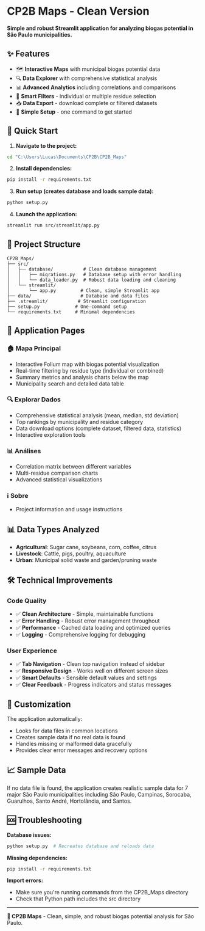 # CP2B Maps - Clean Version

**Simple and robust Streamlit application for analyzing biogas potential in São Paulo municipalities.**

## ✨ Features

- 🗺️ **Interactive Maps** with municipal biogas potential data
- 🔍 **Data Explorer** with comprehensive statistical analysis
- 📊 **Advanced Analytics** including correlations and comparisons
- 🎯 **Smart Filters** - individual or multiple residue selection
- 📥 **Data Export** - download complete or filtered datasets
- 🚀 **Simple Setup** - one command to get started

## 🚀 Quick Start

1. **Navigate to the project:**
```bash
cd "C:\Users\Lucas\Documents\CP2B\CP2B_Maps"
```

2. **Install dependencies:**
```bash
pip install -r requirements.txt
```

3. **Run setup (creates database and loads sample data):**
```bash
python setup.py
```

4. **Launch the application:**
```bash
streamlit run src/streamlit/app.py
```

## 📁 Project Structure

```
CP2B_Maps/
├── src/
│   ├── database/           # Clean database management
│   │   ├── migrations.py   # Database setup with error handling
│   │   └── data_loader.py  # Robust data loading and cleaning
│   └── streamlit/
│       └── app.py         # Clean, simple Streamlit app
├── data/                  # Database and data files
├── .streamlit/           # Streamlit configuration
├── setup.py             # One-command setup
└── requirements.txt     # Minimal dependencies
```

## 🎯 Application Pages

### 🏠 **Mapa Principal**
- Interactive Folium map with biogas potential visualization
- Real-time filtering by residue type (individual or combined)
- Summary metrics and analysis charts below the map
- Municipality search and detailed data table

### 🔍 **Explorar Dados**
- Comprehensive statistical analysis (mean, median, std deviation)
- Top rankings by municipality and residue category
- Data download options (complete dataset, filtered data, statistics)
- Interactive exploration tools

### 📊 **Análises**
- Correlation matrix between different variables
- Multi-residue comparison charts
- Advanced statistical visualizations

### ℹ️ **Sobre**
- Project information and usage instructions

## 📊 Data Types Analyzed

- **Agricultural**: Sugar cane, soybeans, corn, coffee, citrus
- **Livestock**: Cattle, pigs, poultry, aquaculture
- **Urban**: Municipal solid waste and garden/pruning waste

## 🛠️ Technical Improvements

### Code Quality
- ✅ **Clean Architecture** - Simple, maintainable functions
- ✅ **Error Handling** - Robust error management throughout
- ✅ **Performance** - Cached data loading and optimized queries
- ✅ **Logging** - Comprehensive logging for debugging

### User Experience
- ✅ **Tab Navigation** - Clean top navigation instead of sidebar
- ✅ **Responsive Design** - Works well on different screen sizes
- ✅ **Smart Defaults** - Sensible default values and settings
- ✅ **Clear Feedback** - Progress indicators and status messages

## 🔧 Customization

The application automatically:
- Looks for data files in common locations
- Creates sample data if no real data is found
- Handles missing or malformed data gracefully
- Provides clear error messages and recovery options

## 📈 Sample Data

If no data file is found, the application creates realistic sample data for 7 major São Paulo municipalities including São Paulo, Campinas, Sorocaba, Guarulhos, Santo André, Hortolândia, and Santos.

## 🆘 Troubleshooting

**Database issues:**
```bash
python setup.py  # Recreates database and reloads data
```

**Missing dependencies:**
```bash
pip install -r requirements.txt
```

**Import errors:**
- Make sure you're running commands from the CP2B_Maps directory
- Check that Python path includes the src directory

---

**🌱 CP2B Maps** - Clean, simple, and robust biogas potential analysis for São Paulo.